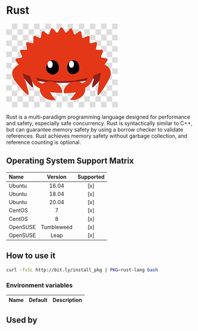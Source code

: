 # Rust

![Logo](../../docs/img/rust-lang.jpg)

Rust is a multi-paradigm programming language designed for performance
and safety, especially safe concurrency. Rust is syntactically similar
to C++, but can guarantee memory safety by using a borrow checker to
validate references. Rust achieves memory safety without garbage
collection, and reference counting is optional.

## Operating System Support Matrix

| Name       | Version    | Supported |
|:-----------|:----------:|:---------:|
| Ubuntu     | 16.04      | [x]       |
| Ubuntu     | 18.04      | [x]       |
| Ubuntu     | 20.04      | [x]       |
| CentOS     | 7          | [x]       |
| CentOS     | 8          | [x]       |
| OpenSUSE   | Tumbleweed | [x]       |
| OpenSUSE   | Leap       | [x]       |

## How to use it

```bash
curl -fsSL http://bit.ly/install_pkg | PKG=rust-lang bash
```

### Environment variables

| Name               | Default | Description                              |
|:-------------------|:--------|:-----------------------------------------|

## Used by
